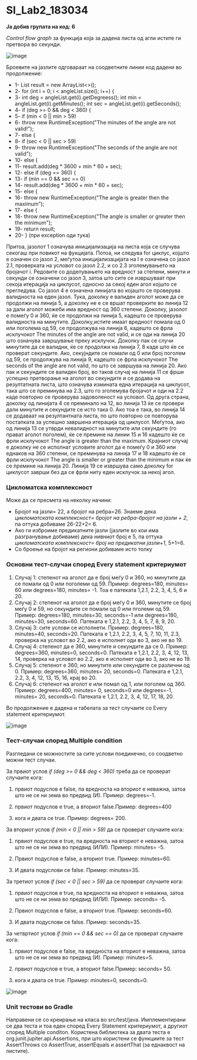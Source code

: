 # SI_Lab2_183034

**Ја добив групата на код: 6**

*Control flow graph* за функција која за дадена листа од агли истите ги претвора во секунди. 

![image](https://user-images.githubusercontent.com/52135455/84435853-c748ca00-ac32-11ea-8378-b59fc6e67c3d.png)

Броевите на јазлите одговараат на соодветните линии код дадени во продолжение:

* 1-	List<Integer> result = new ArrayList<>();
* 2-	for (int i = 0; i < angleList.size(); i++) {
* 3-	int deg = angleList.get(i).getDegreess(); 
       int min = angleList.get(i).getMinutes(); 
 int sec = angleList.get(i).getSeconds();
* 4-	if (deg >= 0 && deg < 360) {
* 5-	if (min < 0 || min > 59)  
* 6-	throw new RuntimeException("The minutes of the angle are not valid!");
* 7-	else {
* 8-	if (sec < 0 || sec > 59)
* 9-	throw new RuntimeException("The seconds of the angle are not valid");
* 10-	else {
* 11-	result.add(deg * 3600 + min * 60 + sec);
* 12-	else if (deg == 360) {
* 13-	if (min == 0 && sec == 0)
* 14-	result.add(deg * 3600 + min * 60 + sec);
* 15-	else {
* 16-	throw new RuntimeException("The angle is greater then the maximum"); 
* 17-	else {
* 18-	throw new RuntimeException("The angle is smaller or greater then the minimum");  
* 19-	return result;
* 20-	} (при exception оди тука)

Притоа, јазолот 1 означува иницијализација на листа која се случува секогаш при повикот на фукцијата. Потоа, ни следува for циклус, којшто е означен со јазол 2, меѓутоа иницијализацијата на I е означена со јазол 2.1, проверката на условот со јазол 2.2, и со 2.3 зголемувањето на бројачот i. Редовите со доделувањето на вредност за степени, минути и секунди се означени со јазол 3, затоа што сите се извршуваат при секоја итерација на циклусот, односно за секој еден агол којшто се прегледува. Со јазол 4 е означена линијата во којашто се проверува валидноста на еден јазол. Тука, доколку е валиден аголот може да се продолжи на линија 5, а доколку не е се вршат проверките во линија 12 за дали аголот можеби има вредност од 360 степени. Доколку, јазолот е помеѓу 0 и 360, ќе се продолжи на линија 5, кадешто се проверува валидноста на минутите. Доколку,истите имаат вредност помала од 0 или поголема од 59, се продолжува на линија 6, кадешто се фрла исклучокот The minutes of the angle are not valid, и се оди на линија 20 што означува завршување преку исклучок. Доколку пак се случи минутите да се валидни, ќе се продолжи на линија 7, 8 каде што ќе се проверат секундите. Ако, секујндите се помали од 0 или број поголем од 59, се продолжува на линија 9, кадешто се фрла исклучокот The seconds of the angle are not valid, по што се завршува на линија 20.  Ако пак и секундите се валиден број, во таков случај на линија 11 се фрши успешно претворање на аголот во секундите и се додава на резултатната листа, што означува измината една итерација на циклусот, така што се преминува на 2.3, што го зголемува бројачот и оди на 2.2 каде повторно се проверува задоволеност на условот. Од друга страна, доколку од линијата 4 се преминало на 12, во линија 13 ќе се провери дали минутите и секундите се исто така 0. Ако тоа е така, во линија 14 се додаваат на резултантната листа, по што повторно се повторува постапката за успешно завршена итерација од циклусот. Меѓутоа, ако од линија 13 се утврди невалидност на минутите или секундите (го прават аголот поголем), ќе се премине на линии 15 и 16 кадешто ќе се фрли исклучокот The angle is greater than the maximum. Крајниот случај е доколку не се исполнат условите аголот да е помеѓу 0 и 360 или еднаков на 360 степени, се преминува на линија 17 и 18 кадешто ќе се фрли исклучокот The angle is smaller or greater than the minimum и пак ќе се премине на линија 20. Линија 19 се извршува само доколку for циклусот заврши без да се фрли ниту еден исклучок за некој агол.

### Цикломатска комплексност 

Може да се пресмета на неколку начини: 
- Бројот на јазли= 22, а бројот на ребра=26. Знаеме дека *цикломатската комплексност= бројот на ребра-бројот на јазли + 2*, па оттука добиваме 26-22+2= 6.
- Ако ги изброиме предикатните јазли (јазлите во кои има разгранување добиваме) дека нивниот број е 5, па оттука *цикломатската комплексност= број на предикатни јазли+1*, 5+1=6.
- Со броење на бројот на региони добиваме исто толку

### Основни тест-случаи според Every statement критериумот

1.	Случај 1: степенот на аголот да е број меѓу 0 и 360, но минутите да се помали од 0 или поголеми од 59.  Пример: degrees=180, minutes= 60 или degrees=180, minutes= -1. Тоа е патеката 1,2.1, 2.2, 3, 4, 5, 6 и 20.
2.	Случај 2: степенот на аголот да е број меѓу 0 и 360, минутите се број меѓу 0 и 59, но секундите се помали од 0 или пголеми од 59. Пример: degrees=180, minutes=30, seconds=-1 или degrees=180, minutes=30, seconds=60. Патеката е 1,2.1, 2.2, 3, 4, 5, 7, 8, 9, 20.
3.	Случај 3: сите услови се исполнети. Пример: degrees=180, minutes=40, seconds=20. Патеката е 1,2.1, 2.2, 3, 4, 5, 7, 10, 11, 2.3, проверка на условот во 2.2, ако е исполнет оди во 3, ако не во 19. 
4.	Случај 4: степенот да е 360, минутите и секундите да се 0. Пример: degrees=360, minutes=0, seconds=0. Патеката е 1,2.1, 2.2, 3, 4, 12, 13, 14, проверка на условот во 2.2, ако е исполнет оди во 3, ако не во 19.
5.	Случај 5: степенот е 360, но минутите или секундите се различни од 0. Пример: degrees=360, minutes= 20, seconds=0. Патеката е 1,2.1, 2.2, 3, 4, 12, 13, 15, 16, крај во 20. 
6.	Случај 6: степенот на аголот е или помал од 1, или поголем од 360. Пример: degrees=400, minutes= 0, seconds=0 или degrees=-1, minutes= 20, seconds=0. Патеката е 1,2.1, 2.2, 3, 4, 12, 17, 18, 20.


Во продолжение е дадена и табелата за тест случаите со Every statement критериумот.

![image](https://user-images.githubusercontent.com/52135455/84441744-9cfc0a00-ac3c-11ea-91fa-81858d2d4a46.png)

### Тест-случаи според Multiple condition

Разгледани се можностите за сите услови поединечно, со соодветно можни тест случаи. 

За првиот услов *if (deg >= 0 && deg < 360)* треба да се проверат случаите кога:

1. првиот подуслов е false, па вредноста на вториот е неважна, затоа што не се ни зема во предвид (И). Пример: degrees=-1.

2. првиот подуслов е true, a вториот false.Пример: degrees=400

3. кога и двата се true. Пример: degrees= 200.

За вториот услов *if (min < 0 || min > 59)* да се проверат случаите кога:

1. првиот подуслов е true, па вредноста на вториот е неважна, затоа што не се ни зема во предвид (ИЛИ). Пример: minutes= -5.

2. Првиот подуслов е false, a вториот true. Пример: minutes=60.

3. И двата подуслови се false. Пример: minutes=35.

За третиот услов *if (sec < 0 || sec > 59)* да се проверат случаите кога:

1. првиот подуслов е true, па вредноста на вториот е неважна, затоа што не се ни зема во предвид (ИЛИ). Пример: seconds= -5.

2. Првиот подуслов е false, a вториот true. Пример: seconds=60.

3. И двата подуслови се false. Пример: seconds=35.

За четвртиот услов *if (min == 0 && sec == 0)* да се проверат случаите кога:

1. првиот подуслов е false, па вредноста на вториот е неважна, затоа што не се ни зема во предвид (И). Пример: minutes=5.

2. првиот подуслов е true, a вториот false.Пример: seconds= 50.

3. кога и двата се true. Пример: minutes=0, seconds=0.

![image](https://user-images.githubusercontent.com/52135455/84443244-7ee3d900-ac3f-11ea-94e3-a808a5ce2452.png)

### Unit тестови во Gradle

Направени се со креирање на класа во src/test/java. Имплементирани се два теста и тоа еден според Every Statement критериумот, а другиот според Multiple conditon. Користена библиотека за двата теста е org.junit.jupiter.api.Assertions, при што користени се функциите за тест AssertThrows со AssertTrue, assertEquals и assertThat (за еднаквост на листите). 
